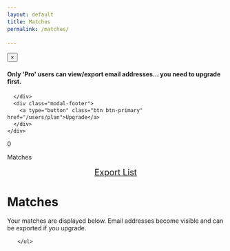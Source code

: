 ```yaml
---
layout: default
title: Matches
permalink: /matches/

---
```



<!-- Modal -->
<div class="modal fade" id="myModal" tabindex="-1" role="dialog" aria-labelledby="myModalLabel" aria-hidden="true">
  <div class="modal-dialog">
    <div class="modal-content">
      <div class="modal-header">
        <button type="button" class="close" data-dismiss="modal" aria-label="Close"><span aria-hidden="true">&times;</span></button>
      </div>
      <div class="modal-body">
      <h4 id="myModalLabel">Only 'Pro' users can view/export email addresses... you need to upgrade first.</h4>

      </div>
      <div class="modal-footer">
        <a type="button" class="btn btn-primary" href="/users/plan">Upgrade</a>
      </div>
    </div>
  </div>
</div>



<div class="row">
  <div class="pull-left">
  <div id="match-count" class="btn-circle-sm">
    <span id="match_number">0</span>
    <p>Matches</p>
  </div>
  </div>

  <div class="pull-right">
  <div style="text-align:center; font-size:1.4em; margin:15px;">
    <a href="#" class="export_link btn btn-success">Export List</a>
  </div>
  </div>
</div>

<h1 class="post-title">Matches</h1>

Your matches are displayed below. Email addresses become visible and can be exported if you upgrade.

<div class="actuals matches-table">
    <ul id="actual_matches">

    </ul>
</div>


<div id="match_template" style="display:none;">

<li class='panel text-left'>
  <div class="row">
    <div class="col-xs-3">
      <img src='/img/avatar.gif' class='img-circle avatar'>
    </div>
    <h3 class="text-center col-xs-9">%name%</h3>
  </div>
  <br />
  <div class="row">
    <div class="col-xs-12">
      <ul>
        %tags%
      </ul>
    </div>
    <!-- <div class="row btn-group match-btn col-xs-3">
      <a href='#' id='info' class='"+value+" btn-circle-sm'> <i class="fa fa-info fa-2x"></i></a>
    </div> -->
  </div>
  <div class="info_block">
    <h4>Email:</h4>
    <p><a href="#" class="export_link">%email%</a></p>
  </div>
  
  <div class="info_block">
    <span class="close">x</span>
    <h4>Details:</h4>
    <p>%details%</p>
  </div>



</li>

</div>




<script type="text/javascript">
    bowtie.user.info(function(user){
      if(user){
        $('.signed-in').show();

        var promDate = new dmProject("pr_Tl1Eehzg", user);
        promDate.get_actual_matches();

      }else{
        $('.signed-out').show();
      }
    });
</script>
